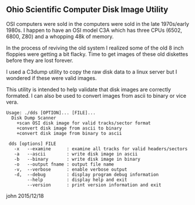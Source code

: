 
Ohio Scientific Computer Disk Image Utility
-------------------------------------------

OSI computers were sold in the computers were sold in the 
late 1970s/early 1980s.  I happen to have an OSI model C3A
which has three CPUs (6502, 6800, Z80) and a whopping 48k of
memory.

In the process of reviving the old system I realized some of the
old 8 inch floppies were getting a bit flacky.  Time to get images
of these old diskettes before they are lost forever.

I used a C3dump utility to  copy the raw disk data to a linux 
server but I wondered if these were valid images.

This utility is intended to help validate that disk images are
correctly formated.  I can also be used to convert images
from ascii to binary or vice vera.

    Usage: ./dds [OPTION]... [FILE]...
      Disk Dump Scanner 
        +scan OSI disk image for valid tracks/sector format
        +convert disk image from ascii to binary
        +convert disk image from binary to ascii
     
     dds [options] FILE 
       -x   --examine      : examine all tracks for valid headers/sectors
       -a   --ascii        : write disk image in ascii 
       -b   --binary       : write disk image in binary 
       -o   --output fname : output file name
       -v,  --verbose      : enable verbose output
       -d,  --debug        : display program debug information
            --help         : display help and exit
            --version      : print version information and exit
 
 
john
2015/12/18

